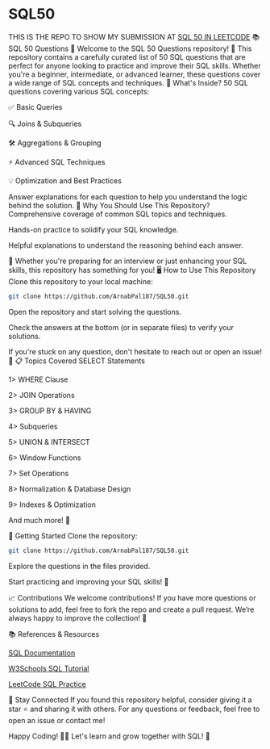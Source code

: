 # SQL50
THIS IS THE REPO TO SHOW MY SUBMISSION AT [SQL 50 IN LEETCODE](https://leetcode.com/studyplan/top-sql-50/)
📚 SQL 50 Questions 🚀
Welcome to the SQL 50 Questions repository! 🎉 This repository contains a carefully curated list of 50 SQL questions that are perfect for anyone looking to practice and improve their SQL skills. Whether you're a beginner, intermediate, or advanced learner, these questions cover a wide range of SQL concepts and techniques.
📌 What's Inside?
50 SQL questions covering various SQL concepts:

✅ Basic Queries

🔍 Joins & Subqueries

🛠 Aggregations & Grouping

⚡️ Advanced SQL Techniques

💡 Optimization and Best Practices

Answer explanations for each question to help you understand the logic behind the solution.
📝 Why You Should Use This Repository?
Comprehensive coverage of common SQL topics and techniques.

Hands-on practice to solidify your SQL knowledge.

Helpful explanations to understand the reasoning behind each answer.

🌱 Whether you're preparing for an interview or just enhancing your SQL skills, this repository has something for you!
🖥 How to Use This Repository
Clone this repository to your local machine:

```bash
git clone https://github.com/ArnabPal187/SQL50.git
```
Open the repository and start solving the questions.

Check the answers at the bottom (or in separate files) to verify your solutions.

If you're stuck on any question, don't hesitate to reach out or open an issue! 🤝
📋 Topics Covered
SELECT Statements

1> WHERE Clause

2> JOIN Operations

3> GROUP BY & HAVING

4> Subqueries

5> UNION & INTERSECT

6> Window Functions

7> Set Operations

8> Normalization & Database Design

9> Indexes & Optimization

And much more! 🌟

🚀 Getting Started
Clone the repository:

```bash
git clone https://github.com/ArnabPal187/SQL50.git
```
Explore the questions in the files provided.

Start practicing and improving your SQL skills! 💪

📈 Contributions
We welcome contributions! If you have more questions or solutions to add, feel free to fork the repo and create a pull request. We’re always happy to improve the collection! 🌱


📚 References & Resources

[SQL Documentation](https://www.sqltutorial.org/)

[W3Schools SQL Tutorial](https://www.w3schools.com/sql/)

[LeetCode SQL Practice](https://leetcode.com/studyplan/top-sql-50/)


📢 Stay Connected
If you found this repository helpful, consider giving it a star ⭐ and sharing it with others. For any questions or feedback, feel free to open an issue or contact me!

Happy Coding! 🎉🚀
Let's learn and grow together with SQL! 🌱
